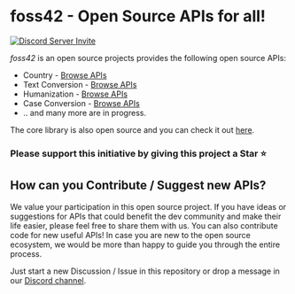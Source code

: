# foss42 - Open Source APIs for all!

[![Discord Server Invite](https://img.shields.io/badge/DISCORD-JOIN%20SERVER-5663F7?style=for-the-badge&logo=discord&logoColor=white)](https://bit.ly/heyfoss)

*foss42* is an open source projects provides the following open source APIs:

- Country - [Browse APIs](https://foss42.com/country)
- Text Conversion - [Browse APIs](https://foss42.com/convert)
- Humanization - [Browse APIs](https://foss42.com/humanize)
- Case Conversion - [Browse APIs](https://foss42.com/case)
- .. and many more are in progress.

The core library is also open source and you can check it out [here](https://github.com/foss42/foss42-core).

### Please support this initiative by giving this project a Star ⭐️

## How can you Contribute / Suggest new APIs?

We value your participation in this open source project. If you have ideas or suggestions for APIs that could benefit the dev community and make their life easier, please feel free to share them with us. You can also contribute code for new useful APIs! In case you are new to the open source ecosystem, we would be more than happy to guide you through the entire process.

Just start a new Discussion / Issue in this repository or drop a message in our [Discord channel](https://bit.ly/heyfoss).
